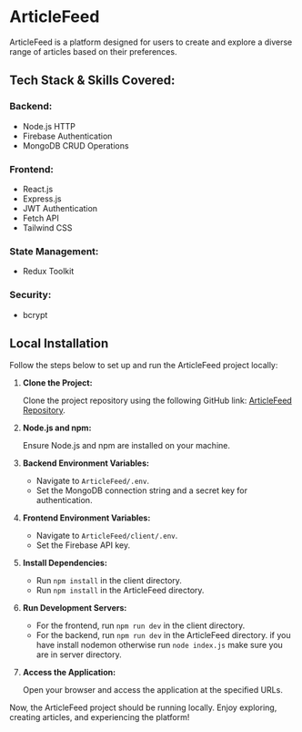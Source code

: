# ArticleFeed

ArticleFeed is a platform designed for users to create and explore a diverse range of articles based on their preferences.

## Tech Stack & Skills Covered:

### Backend:
- Node.js HTTP
- Firebase Authentication
- MongoDB CRUD Operations

### Frontend:
- React.js
- Express.js
- JWT Authentication
- Fetch API
- Tailwind CSS

### State Management:
- Redux Toolkit

### Security:
- bcrypt

## Local Installation

Follow the steps below to set up and run the ArticleFeed project locally:

1. **Clone the Project:**

   Clone the project repository using the following GitHub link: [ArticleFeed Repository](https://github.com/AmanPachauria/ArticleFeed.git).

2. **Node.js and npm:**

   Ensure Node.js and npm are installed on your machine.

3. **Backend Environment Variables:**

   - Navigate to `ArticleFeed/.env`.
   - Set the MongoDB connection string and a secret key for authentication.

4. **Frontend Environment Variables:**

   - Navigate to `ArticleFeed/client/.env`.
   - Set the Firebase API key.

5. **Install Dependencies:**

   - Run `npm install` in the client directory.
   - Run `npm install` in the ArticleFeed directory.

6. **Run Development Servers:**

   - For the frontend, run `npm run dev` in the client directory.
   - For the backend, run `npm run dev` in the ArticleFeed directory. if you have install nodemon otherwise run `node index.js` make sure you are in server directory.

7. **Access the Application:**

   Open your browser and access the application at the specified URLs.

Now, the ArticleFeed project should be running locally. Enjoy exploring, creating articles, and experiencing the platform!
